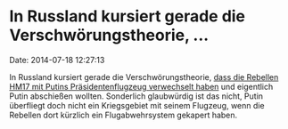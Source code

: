 In Russland kursiert gerade die Verschwörungstheorie, \...
==========================================================

Date: 2014-07-18 12:27:13

In Russland kursiert gerade die Verschwörungstheorie, [dass die Rebellen
HM17 mit Putins Präsidentenflugzeug verwechselt
haben](http://rt.com/news/173672-malaysia-plane-crash-putin/) und
eigentlich Putin abschießen wollten. Sonderlich glaubwürdig ist das
nicht, Putin überfliegt doch nicht ein Kriegsgebiet mit seinem Flugzeug,
wenn die Rebellen dort kürzlich ein Flugabwehrsystem gekapert haben.
